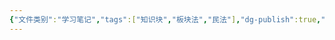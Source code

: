 ```yaml
---
{"文件类别":"学习笔记","tags":["知识块","板块法","民法"],"dg-publish":true,"aliases":["婚姻家庭法"],"permalink":"/学习笔记studyup/知识点cheese/亲属法/","dgPassFrontmatter":true,"created":"2024-07-01T22:32:57.523+08:00","updated":"2024-10-25T12:22:29.609+08:00"}
---
```


